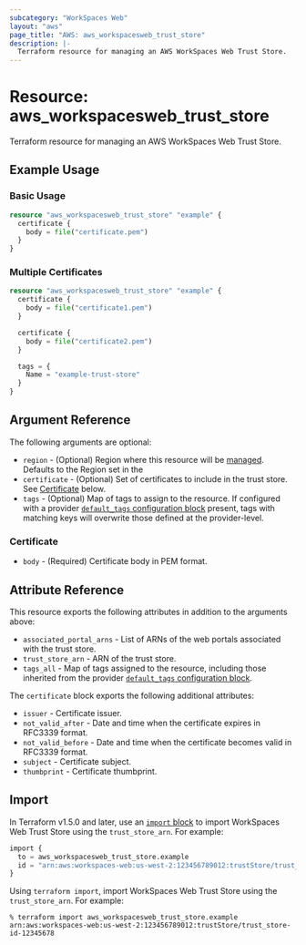 ```yaml
---
subcategory: "WorkSpaces Web"
layout: "aws"
page_title: "AWS: aws_workspacesweb_trust_store"
description: |-
  Terraform resource for managing an AWS WorkSpaces Web Trust Store.
---
```


# Resource: aws_workspacesweb_trust_store

Terraform resource for managing an AWS WorkSpaces Web Trust Store.

## Example Usage

### Basic Usage

```terraform
resource "aws_workspacesweb_trust_store" "example" {
  certificate {
    body = file("certificate.pem")
  }
}
```

### Multiple Certificates

```terraform
resource "aws_workspacesweb_trust_store" "example" {
  certificate {
    body = file("certificate1.pem")
  }

  certificate {
    body = file("certificate2.pem")
  }

  tags = {
    Name = "example-trust-store"
  }
}
```

## Argument Reference

The following arguments are optional:

* `region` - (Optional) Region where this resource will be [managed](https://docs.aws.amazon.com/general/latest/gr/rande.html#regional-endpoints). Defaults to the Region set in the 
* `certificate` - (Optional) Set of certificates to include in the trust store. See [Certificate](#certificate) below.
* `tags` - (Optional) Map of tags to assign to the resource. If configured with a provider [`default_tags` configuration block](https://registry.terraform.io/providers/hashicorp/aws/latest/docs#default_tags-configuration-block) present, tags with matching keys will overwrite those defined at the provider-level.

### Certificate

* `body` - (Required) Certificate body in PEM format.

## Attribute Reference

This resource exports the following attributes in addition to the arguments above:

* `associated_portal_arns` - List of ARNs of the web portals associated with the trust store.
* `trust_store_arn` - ARN of the trust store.
* `tags_all` - Map of tags assigned to the resource, including those inherited from the provider [`default_tags` configuration block](https://registry.terraform.io/providers/hashicorp/aws/latest/docs#default_tags-configuration-block).

The `certificate` block exports the following additional attributes:

* `issuer` - Certificate issuer.
* `not_valid_after` - Date and time when the certificate expires in RFC3339 format.
* `not_valid_before` - Date and time when the certificate becomes valid in RFC3339 format.
* `subject` - Certificate subject.
* `thumbprint` - Certificate thumbprint.

## Import

In Terraform v1.5.0 and later, use an [`import` block](https://developer.hashicorp.com/terraform/language/import) to import WorkSpaces Web Trust Store using the `trust_store_arn`. For example:

```terraform
import {
  to = aws_workspacesweb_trust_store.example
  id = "arn:aws:workspaces-web:us-west-2:123456789012:trustStore/trust_store-id-12345678"
}
```

Using `terraform import`, import WorkSpaces Web Trust Store using the `trust_store_arn`. For example:

```console
% terraform import aws_workspacesweb_trust_store.example arn:aws:workspaces-web:us-west-2:123456789012:trustStore/trust_store-id-12345678
```
